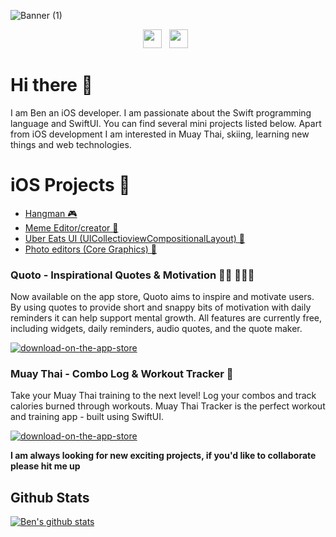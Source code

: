 ![Banner (1)](https://user-images.githubusercontent.com/40464267/148675919-61c1baeb-6f13-45a4-a2f2-fe1b54ba815a.png)

<p align='center'>
<a href="https://instagram.com/vikingskullapps"><img height="30" src="https://user-images.githubusercontent.com/40464267/96447243-86c51280-1209-11eb-8fb7-8045988ca3d0.png?raw=true"></a>&nbsp;&nbsp;
<a href="https://twitter.com/vikingskullapps"><img height="30" src="https://user-images.githubusercontent.com/40464267/96447238-8593e580-1209-11eb-9352-dd2d4dc9de6b.png?raw=true"></a>&nbsp;&nbsp;
</p>



# Hi there 👋
I am Ben an iOS developer. I am passionate about the Swift programming language and SwiftUI. You can find several mini projects listed below. Apart from iOS development I am  interested in Muay Thai, skiing, learning new things and web technologies. 

# iOS Projects 🚀
* [Hangman 🎮](https://github.com/clarkeben/Hangman-Game)
* [Meme Editor/creator 📱](https://github.com/clarkeben/meme-creator)
* [Uber Eats UI (UICollectioviewCompositionalLayout) 🍔](https://github.com/clarkeben/Uber-Eats-UI)
* [Photo editors (Core Graphics) 🎨](https://github.com/clarkeben/Basic-Photo-Editor) 

### Quoto - Inspirational Quotes & Motivation 🧘‍♀️ 👨🏼‍💻

Now available on the app store, Quoto aims to inspire and motivate users. By using quotes to provide short and snappy bits of motivation with daily reminders it can help support mental growth. All features are currently free, including widgets, daily reminders, audio quotes, and the quote maker. 

[![download-on-the-app-store](https://user-images.githubusercontent.com/40464267/119618349-b456e780-bdfa-11eb-8af4-f1a47206c263.png)](https://apps.apple.com/gb/app/quoto-inspirational-quotes/id1549455648)

### Muay Thai - Combo Log & Workout Tracker 🥊

Take your Muay Thai training to the next level! Log your combos and track calories burned through workouts. Muay Thai Tracker is the perfect workout and training app - built using SwiftUI.

[![download-on-the-app-store](https://user-images.githubusercontent.com/40464267/119618349-b456e780-bdfa-11eb-8af4-f1a47206c263.png)](https://apps.apple.com/gb/app/muay-thai-training-combos/id1606507775)


**I am always looking for new exciting projects, if you'd like to collaborate please hit me up** 

## Github Stats
[![Ben's github stats](https://github-readme-stats.vercel.app/api?username=clarkeben)](https://github.com/clarkeben/github-readme-stats)


<!--
**clarkeben/clarkeben** is a ✨ _special_ ✨ repository because its `README.md` (this file) appears on your GitHub profile.

Here are some ideas to get you started:

- 🔭 I’m currently working on ...
- 🌱 I’m currently learning ...
- 👯 I’m looking to collaborate on ...
- 🤔 I’m looking for help with ...
- 💬 Ask me about ...
- 📫 How to reach me: ...
- 😄 Pronouns: ...
- ⚡ Fun fact: ...
-->
